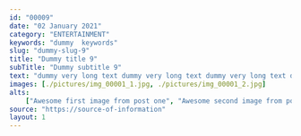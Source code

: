 ```yaml
---
id: "00009"
date: "02 January 2021"
category: "ENTERTAINMENT"
keywords: "dummy  keywords"
slug: "dummy-slug-9"
title: "Dummy title 9"
subTitle: "Dummy subtitle 9"
text: "dummy very long text dummy very long text dummy very long text dummy very long text dummy very long text dummy very long text dummy very long text dummy very long text dummy very long text dummy very long text dummy very long text dummy very long text dummy very long text dummy very long text dummy very long text dummy very long text "
images: [./pictures/img_00001_1.jpg, ./pictures/img_00001_2.jpg]
alts:
    ["Awesome first image from post one", "Awesome second image from post two"]
source: "https://source-of-information"
layout: 1
---
```

